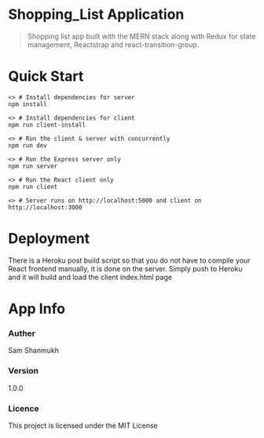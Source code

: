 # Shopping_List Application
> Shopping list app built with the MERN stack along with Redux for state management, Reactstrap and react-transition-group.

# Quick Start
```
<> # Install dependencies for server
npm install

<> # Install dependencies for client
npm run client-install

<> # Run the client & server with concurrently
npm run dev

<> # Run the Express server only
npm run server

<> # Run the React client only
npm run client

<> # Server runs on http://localhost:5000 and client on http://localhost:3000
```
# Deployment
There is a Heroku post build script so that you do not have to compile your React frontend manually, it is done on the server. Simply push to Heroku and it will build and load the client index.html page

# App Info
### Auther
Sam Shanmukh

### Version
1.0.0

### Licence
This project is licensed under the MIT License
